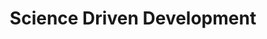 ---
layout: podcast
title: Science Driven Development
categories: right-in-the-middle
number: 3
duration: "13:24"
description: Have you ever thought about development as a science?
tags:
- rum
- science
- right
- wrong
- success
- elections
- flat earth 
file:
  url: https://rightinthemiddle.s3.eu-north-1.amazonaws.com/Right+in+the+Middle+-+003+-+Science+Driven+Development.mp3
  size: 15181183
---